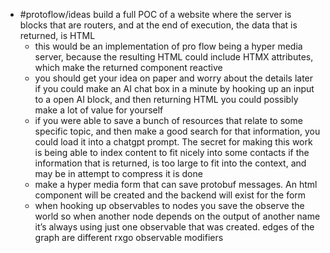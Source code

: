 - #protoflow/ideas build a full POC of a website where the server is blocks that are routers, and at the end of execution, the data that is returned, is HTML
	- this would be an implementation of pro flow being a hyper media server, because the resulting HTML could include HTMX attributes, which make the returned component reactive
	- you should get your idea on paper and worry about the details later if you could make an AI chat box in a minute by hooking up an input to a open AI block, and then returning HTML you could possibly make a lot of value for yourself
	- if you were able to save a bunch of resources that relate to some specific topic, and then make a good search for that information, you could load it into a chatgpt prompt. The secret for making this work is being able to index content to fit nicely into some contacts if the information that is returned, is too large to fit into the context, and may be in attempt to compress it is done
	- make a hyper media form that can save protobuf messages. An html component will be created and the backend will exist for the form
	- when hooking up observables to nodes you save the observe the world so when another node depends on the output of another name it’s always using just one observable that was created. edges of the graph are different rxgo observable modifiers